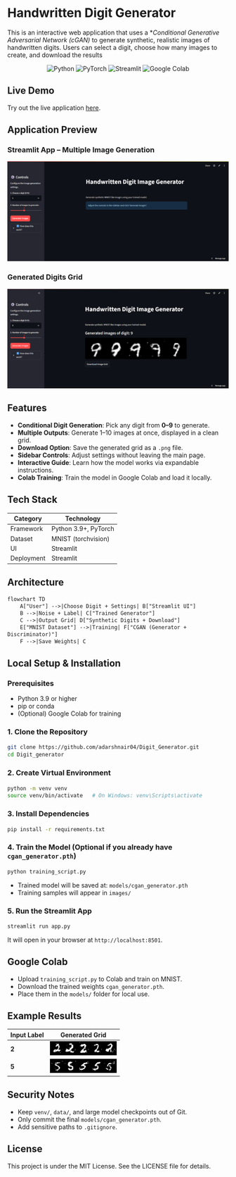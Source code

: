 # Handwritten Digit Generator

This is an interactive web application that uses a **Conditional Generative Adversarial Network (cGAN)* to generate synthetic, realistic images of handwritten digits. Users can select a digit, choose how many images to create, and download the results

<p align="center">
  <img src="https://img.shields.io/badge/Python-3776AB?style=for-the-badge&logo=python&logoColor=white" alt="Python"/>
  <img src="https://img.shields.io/badge/PyTorch-EE4C2C?style=for-the-badge&logo=pytorch&logoColor=white" alt="PyTorch"/>
  <img src="https://img.shields.io/badge/Streamlit-FF4B4B?style=for-the-badge&logo=streamlit&logoColor=white" alt="Streamlit"/>
  <img src="https://img.shields.io/badge/Google Colab-F9AB00?style=for-the-badge&logo=googlecolab&logoColor=white" alt="Google Colab"/>
</p>  

## Live Demo

Try out the live application [here](https://digit-generator-adarsh-nair.streamlit.app/).

## Application Preview

### Streamlit App – Multiple Image Generation

![Streamlit UI](screenshots/app_ui.png)

### Generated Digits Grid

![Generated Digits](screenshots/generated_samples.png)

## Features

* **Conditional Digit Generation**: Pick any digit from **0–9** to generate.
* **Multiple Outputs**: Generate 1–10 images at once, displayed in a clean grid.
* **Download Option**: Save the generated grid as a `.png` file.
* **Sidebar Controls**: Adjust settings without leaving the main page.
* **Interactive Guide**: Learn how the model works via expandable instructions.
* **Colab Training**: Train the model in Google Colab and load it locally.

## Tech Stack

| Category   | Technology           |
| ---------- | -------------------- |
| Framework  | Python 3.9+, PyTorch |
| Dataset    | MNIST (torchvision)  |
| UI         | Streamlit            |
| Deployment | Streamlit        |

## Architecture

```mermaid
flowchart TD
    A["User"] -->|Choose Digit + Settings| B["Streamlit UI"]
    B -->|Noise + Label| C["Trained Generator"]
    C -->|Output Grid| D["Synthetic Digits + Download"]
    E["MNIST Dataset"] -->|Training| F["CGAN (Generator + Discriminator)"]
    F -->|Save Weights| C
```

## Local Setup & Installation

### Prerequisites

* Python 3.9 or higher
* pip or conda
* (Optional) Google Colab for training

### 1. Clone the Repository

```bash
git clone https://github.com/adarshnair04/Digit_Generator.git
cd Digit_generator
```

### 2. Create Virtual Environment

```bash
python -m venv venv
source venv/bin/activate   # On Windows: venv\Scripts\activate
```

### 3. Install Dependencies

```bash
pip install -r requirements.txt
```

### 4. Train the Model (Optional if you already have `cgan_generator.pth`)

```bash
python training_script.py
```

* Trained model will be saved at: `models/cgan_generator.pth`
* Training samples will appear in `images/`

### 5. Run the Streamlit App

```bash
streamlit run app.py
```

It will open in your browser at `http://localhost:8501`.

## Google Colab

* Upload `training_script.py` to Colab and train on MNIST.
* Download the trained weights `cgan_generator.pth`.
* Place them in the `models/` folder for local use.

## Example Results

| Input Label | Generated Grid                 |
| ----------- | ------------------------------ |
| **2**       | ![3](screenshots/sample_2.png) |
| **5**       | ![7](screenshots/sample_5.png) |

## Security Notes

* Keep `venv/`, `data/`, and large model checkpoints out of Git.
* Only commit the final `models/cgan_generator.pth`.
* Add sensitive paths to `.gitignore`.

## License

This project is under the MIT License. See the LICENSE file for details.
